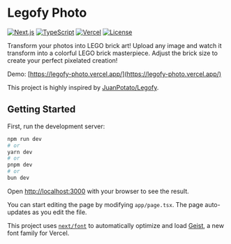 # Legofy Photo

[![Next.js](https://img.shields.io/badge/Next.js-13.0-black?logo=next.js)](https://nextjs.org/)
[![TypeScript](https://img.shields.io/badge/TypeScript-5.0-blue?logo=typescript)](https://www.typescriptlang.org/)
[![Vercel](https://img.shields.io/badge/Vercel-Deployed-black?logo=vercel)](https://legofy-photo.vercel.app/)
[![License](https://img.shields.io/badge/License-MIT-green)](LICENSE)

Transform your photos into LEGO brick art! Upload any image and watch it transform into a colorful LEGO brick masterpiece. Adjust the brick size to create your perfect pixelated creation!

Demo: [https://legofy-photo.vercel.app/](https://legofy-photo.vercel.app/)

This project is highly inspired by [JuanPotato/Legofy](https://github.com/JuanPotato/Legofy).

## Getting Started

First, run the development server:

```bash
npm run dev
# or
yarn dev
# or
pnpm dev
# or
bun dev
```

Open [http://localhost:3000](http://localhost:3000) with your browser to see the result.

You can start editing the page by modifying `app/page.tsx`. The page auto-updates as you edit the file.

This project uses [`next/font`](https://nextjs.org/docs/app/building-your-application/optimizing/fonts) to automatically optimize and load [Geist](https://vercel.com/font), a new font family for Vercel.
